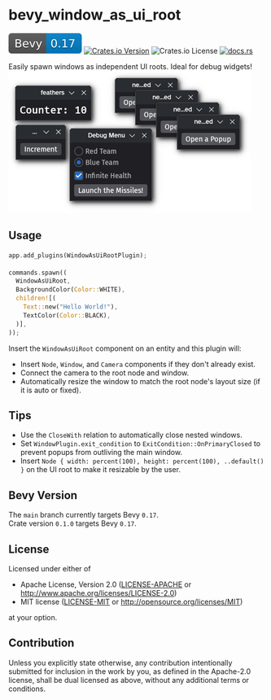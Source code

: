 # bevy_window_as_ui_root

![Bevy Version](assets/bevy_version_badge.svg)
[![Crates.io Version](https://img.shields.io/crates/v/bevy_window_as_ui_root)](https://crates.io/crates/bevy_window_as_ui_root)
![Crates.io License](https://img.shields.io/crates/l/bevy_window_as_ui_root)
[![docs.rs](https://img.shields.io/docsrs/bevy_window_as_ui_root)](https://docs.rs/bevy_window_as_ui_root/0.1.0)

Easily spawn windows as independent UI roots. Ideal for debug widgets!
![](assets/demo.png)
## Usage

```rust
app.add_plugins(WindowAsUiRootPlugin);

commands.spawn((
  WindowAsUiRoot,
  BackgroundColor(Color::WHITE),
  children![(
    Text::new("Hello World!"),
    TextColor(Color::BLACK),
  )],
));
```

Insert the `WindowAsUiRoot` component on an entity and this plugin will:

- Insert `Node`, `Window`, and `Camera` components if they don't already exist.
- Connect the camera to the root node and window.
- Automatically resize the window to match the root node's layout size (if it is auto or fixed).

## Tips
- Use the `CloseWith` relation to automatically close nested windows.
- Set `WindowPlugin.exit_condition` to `ExitCondition::OnPrimaryClosed` to prevent popups from outliving the main window.
- Insert `Node { width: percent(100), height: percent(100), ..default() }` on the UI root to make it resizable by the user.

## Bevy Version
The `main` branch currently targets Bevy `0.17`.\
Crate version `0.1.0` targets Bevy `0.17`.

## License

Licensed under either of

 * Apache License, Version 2.0
   ([LICENSE-APACHE](LICENSE-APACHE) or <http://www.apache.org/licenses/LICENSE-2.0>)
 * MIT license
   ([LICENSE-MIT](LICENSE-MIT) or <http://opensource.org/licenses/MIT>)

at your option.

## Contribution

Unless you explicitly state otherwise, any contribution intentionally submitted
for inclusion in the work by you, as defined in the Apache-2.0 license, shall be
dual licensed as above, without any additional terms or conditions.
